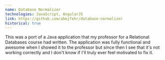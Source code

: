 ```yaml
---
name: Database Normalizer
technologies: JavaScript, AngularJS
link: https://github.com/abejfehr/database-normalizer
historical: true
---
```


This was a port of a Java application that my professor for a Relational Databases course had written. The application was fully functional and awesome when I showed it to the professor but since then I see that it's not working correctly and I don't know if I'll truly ever feel motivated to fix it.
